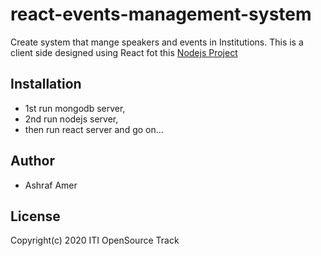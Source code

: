 # react-events-management-system
Create system that mange speakers and events in Institutions.
This is a client side designed using React fot this [Nodejs Project](https://github.com/AshrafAmer/events-management-system)

## Installation

* 1st run mongodb server,
* 2nd run nodejs server,
* then run react server and go on...

## Author

* Ashraf Amer

## License

Copyright(c) 2020 ITI OpenSource Track
